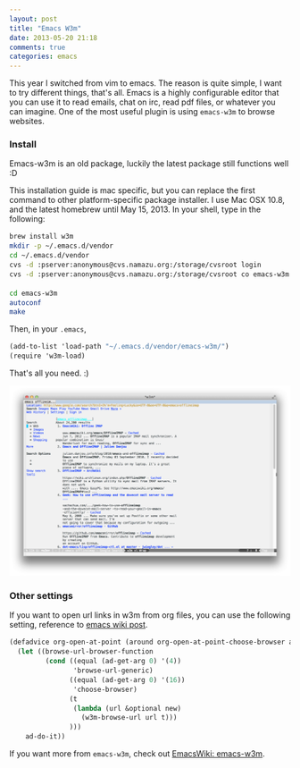 ```yaml
---
layout: post
title: "Emacs W3m"
date: 2013-05-20 21:18
comments: true
categories: emacs
---
```


This year I switched from vim to emacs. The reason is quite simple, I want to try different things, that's all. Emacs is a highly configurable editor that you can use it to read emails, chat on irc, read pdf files, or whatever you can imagine. One of the most useful plugin is using `emacs-w3m` to browse websites.

<!--more-->

### Install

Emacs-w3m is an old package, luckily the latest package still functions well :D

This installation guide is mac specific, but you can replace the first command to other platform-specific package installer. I use Mac OSX 10.8, and the latest homebrew until May 15, 2013. In your shell, type in the following:

```bash
brew install w3m
mkdir -p ~/.emacs.d/vendor
cd ~/.emacs.d/vendor
cvs -d :pserver:anonymous@cvs.namazu.org:/storage/cvsroot login
cvs -d :pserver:anonymous@cvs.namazu.org:/storage/cvsroot co emacs-w3m

cd emacs-w3m
autoconf
make
```

Then, in your `.emacs`,

```scm
(add-to-list 'load-path "~/.emacs.d/vendor/emacs-w3m/")
(require 'w3m-load)
```

That's all you need. :)

![emacs-w3m](/images/emacs/emacs-w3m.png)

### Other settings

If you want to open url links in w3m from org files, you can use the following setting, reference to [emacs wiki post](http://www.emacswiki.org/emacs/BrowseUrl#toc26).

```scm
(defadvice org-open-at-point (around org-open-at-point-choose-browser activate)
  (let ((browse-url-browser-function
         (cond ((equal (ad-get-arg 0) '(4))
                'browse-url-generic)
               ((equal (ad-get-arg 0) '(16))
                'choose-browser)
               (t
                (lambda (url &optional new)
                  (w3m-browse-url url t)))
               )))
    ad-do-it))
```

If you want more from `emacs-w3m`, check out [EmacsWiki: emacs-w3m](http://www.emacswiki.org/emacs/emacs-w3m).
